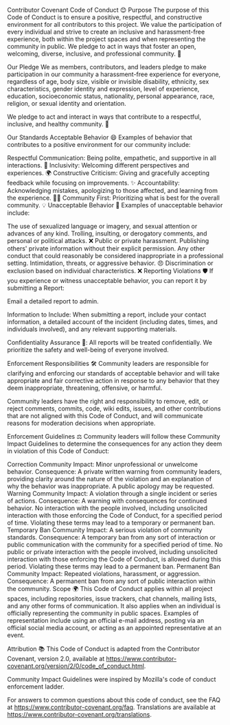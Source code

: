  Contributor Covenant Code of Conduct 😊
Purpose
The purpose of this Code of Conduct is to ensure a positive, respectful, and constructive environment for all contributors to this project. We value the participation of every individual and strive to create an inclusive and harassment-free experience, both within the project spaces and when representing the community in public. We pledge to act in ways that foster an open, welcoming, diverse, inclusive, and professional community. 🌈

Our Pledge
We as members, contributors, and leaders pledge to make participation in our community a harassment-free experience for everyone, regardless of age, body size, visible or invisible disability, ethnicity, sex characteristics, gender identity and expression, level of experience, education, socioeconomic status, nationality, personal appearance, race, religion, or sexual identity and orientation.

We pledge to act and interact in ways that contribute to a respectful, inclusive, and healthy community. 🤝

Our Standards
Acceptable Behavior 😄
Examples of behavior that contributes to a positive environment for our community include:

Respectful Communication: Being polite, empathetic, and supportive in all interactions. 💬
Inclusivity: Welcoming different perspectives and experiences. 🌍
Constructive Criticism: Giving and gracefully accepting feedback while focusing on improvements. ✨
Accountability: Acknowledging mistakes, apologizing to those affected, and learning from the experience. 🙇‍♂️
Community First: Prioritizing what is best for the overall community. 💡
Unacceptable Behavior 🚫
Examples of unacceptable behavior include:

The use of sexualized language or imagery, and sexual attention or advances of any kind.
Trolling, insulting, or derogatory comments, and personal or political attacks. ❌
Public or private harassment.
Publishing others' private information without their explicit permission.
Any other conduct that could reasonably be considered inappropriate in a professional setting.
Intimidation, threats, or aggressive behavior. 😠
Discrimination or exclusion based on individual characteristics. ❌
Reporting Violations 🛡️
If you experience or witness unacceptable behavior, you can report it by submitting a Report:

Email a detailed report to admin.

Information to Include:
When submitting a report, include your contact information, a detailed account of the incident (including dates, times, and individuals involved), and any relevant supporting materials.

Confidentiality Assurance 🔐:
All reports will be treated confidentially. We prioritize the safety and well-being of everyone involved.

Enforcement Responsibilities 🛠️
Community leaders are responsible for clarifying and enforcing our standards of acceptable behavior and will take appropriate and fair corrective action in response to any behavior that they deem inappropriate, threatening, offensive, or harmful.

Community leaders have the right and responsibility to remove, edit, or reject comments, commits, code, wiki edits, issues, and other contributions that are not aligned with this Code of Conduct, and will communicate reasons for moderation decisions when appropriate.

Enforcement Guidelines ⚖️
Community leaders will follow these Community Impact Guidelines to determine the consequences for any action they deem in violation of this Code of Conduct:

Correction
Community Impact: Minor unprofessional or unwelcome behavior.
Consequence: A private written warning from community leaders, providing clarity around the nature of the violation and an explanation of why the behavior was inappropriate. A public apology may be requested.
Warning
Community Impact: A violation through a single incident or series of actions.
Consequence: A warning with consequences for continued behavior. No interaction with the people involved, including unsolicited interaction with those enforcing the Code of Conduct, for a specified period of time. Violating these terms may lead to a temporary or permanent ban.
Temporary Ban
Community Impact: A serious violation of community standards.
Consequence: A temporary ban from any sort of interaction or public communication with the community for a specified period of time. No public or private interaction with the people involved, including unsolicited interaction with those enforcing the Code of Conduct, is allowed during this period. Violating these terms may lead to a permanent ban.
Permanent Ban
Community Impact: Repeated violations, harassment, or aggression.
Consequence: A permanent ban from any sort of public interaction within the community.
Scope 🌍
This Code of Conduct applies within all project spaces, including repositories, issue trackers, chat channels, mailing lists, and any other forms of communication. It also applies when an individual is officially representing the community in public spaces. Examples of representation include using an official e-mail address, posting via an official social media account, or acting as an appointed representative at an event.

Attribution 📚
This Code of Conduct is adapted from the Contributor Covenant, version 2.0, available at https://www.contributor-covenant.org/version/2/0/code_of_conduct.html.

Community Impact Guidelines were inspired by Mozilla's code of conduct enforcement ladder.

For answers to common questions about this code of conduct, see the FAQ at https://www.contributor-covenant.org/faq. Translations are available at https://www.contributor-covenant.org/translations.

